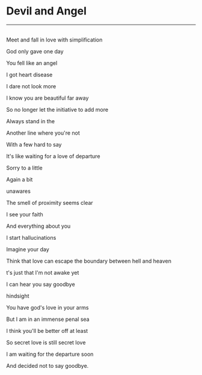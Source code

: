 <h1>Devil and Angel</h1>

----
<br>
Meet and fall in love with simplification

God only gave one day

You fell like an angel

I got heart disease

I dare not look more

I know you are beautiful far away

So no longer let the initiative to add more

Always stand in the

Another line where you're not

With a few hard to say

It's like waiting for a love of departure

Sorry to a little

Again a bit

unawares

The smell of proximity seems clear

I see your faith

And everything about you

I start hallucinations

Imagine your day

Think that love can escape the boundary between hell and heaven

t's just that I'm not awake yet

I can hear you say goodbye

hindsight

You have god's love in your arms

But I am in an immense penal sea

I think you'll be better off at least

So secret love is still secret love

I am waiting for the departure soon

And decided not to say goodbye.